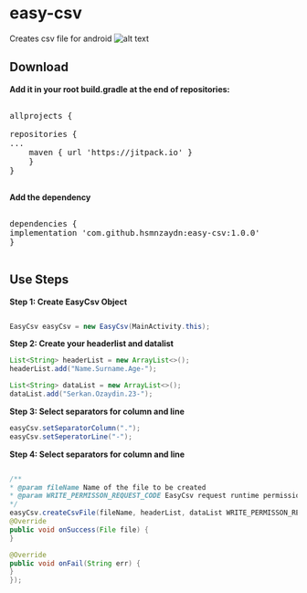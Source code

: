 
#  easy-csv

Creates csv file for android
![alt text](https://ibb.co/ikWh5V "Easy CSV")
  

##  Download

**Add it in your root build.gradle at the end of repositories:**

<pre>

allprojects {

repositories {
...
    maven { url 'https://jitpack.io' }
    }
}

</pre>

  

**Add the dependency**

<pre>

dependencies {
implementation 'com.github.hsmnzaydn:easy-csv:1.0.0'
}

</pre>

  

##  Use Steps

**Step 1: Create EasyCsv Object**

``` java

EasyCsv easyCsv = new EasyCsv(MainActivity.this);

```

  

**Step 2: Create your headerlist and datalist**

``` java
List<String> headerList = new ArrayList<>();
headerList.add("Name.Surname.Age-");

List<String> dataList = new ArrayList<>();
dataList.add("Serkan.Ozaydin.23-");

```

**Step 3: Select separators for column and line**

``` java
easyCsv.setSeparatorColumn(".");
easyCsv.setSeperatorLine("-");
```

**Step 4: Select separators for column and line**

``` java

/**
* @param fileName Name of the file to be created
* @param WRITE_PERMISSON_REQUEST_CODE EasyCsv request runtime permission for Write permission to user. When user "Accept" or "Decline" for you can handler
*/
easyCsv.createCsvFile(fileName, headerList, dataList WRITE_PERMISSON_REQUEST_CODE, new FileCallback() {
@Override
public void onSuccess(File file) {
}

@Override
public void onFail(String err) {
}
});

```
